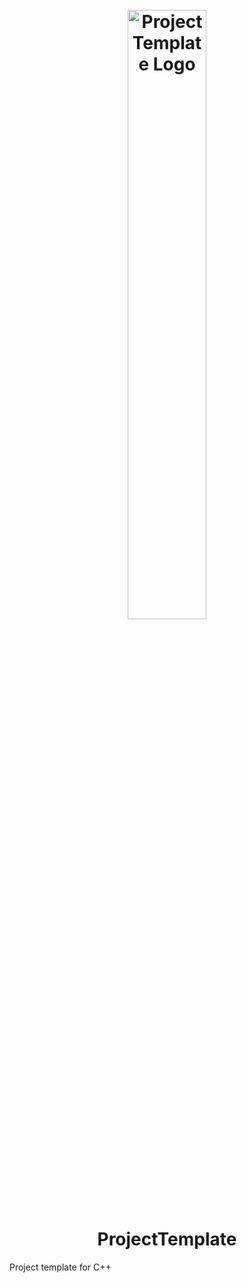 <h1 align="center">
<br>
<img src="https://user-images.githubusercontent.com/8627746/100633180-b6b71800-3368-11eb-9d8c-48a3ca839700.png" alt="ProjectTemplate Logo" width="50%">
<br>
ProjectTemplate
</h1>

Project template for C++
